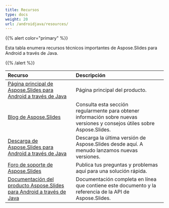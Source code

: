 ```yaml
---
title: Recursos
type: docs
weight: 20
url: /androidjava/resources/
---
```


{{% alert color="primary" %}} 

Esta tabla enumera recursos técnicos importantes de Aspose.Slides para Android a través de Java. 

{{% /alert %}} 

|**Recurso**|**Descripción**|
| :- | :- |
|[Página principal de Aspose.Slides para Android a través de Java](/slides/androidjava/)|Página principal del producto.|
|[Blog de Aspose.Slides](https://blog.aspose.com/category/slides/)|Consulta esta sección regularmente para obtener información sobre nuevas versiones y consejos útiles sobre Aspose.Slides.|
|[Descarga de Aspose.Slides para Android a través de Java](https://releases.aspose.com/java/repo/com/aspose/aspose-slides/)|Descarga la última versión de Aspose.Slides desde aquí. A menudo lanzamos nuevas versiones.|
|[Foro de soporte de Aspose.Slides](https://forum.aspose.com/c/slides/11)|Publica tus preguntas y problemas aquí para una solución rápida.|
|[Documentación del producto Aspose.Slides para Android a través de Java](/slides/java/)|Documentación completa en línea que contiene este documento y la referencia de la API de Aspose.Slides.|
